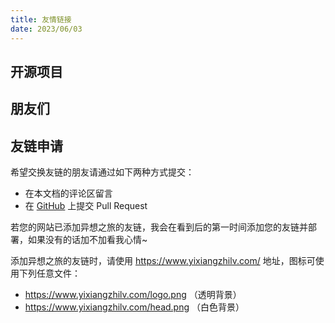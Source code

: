 ```yaml
---
title: 友情链接
date: 2023/06/03
---
```


## 开源项目

<Friendlink type="open_source_project" />

## 朋友们

<Friendlink type="friend" />

## 友链申请

希望交换友链的朋友请通过如下两种方式提交：

- 在本文档的评论区留言
- 在 [GitHub](https://github.com/yxzlwz/blog/blob/master/.vuepress/components/friendlink.json) 上提交 Pull Request

若您的网站已添加异想之旅的友链，我会在看到后的第一时间添加您的友链并部署，如果没有的话加不加看我心情~

添加异想之旅的友链时，请使用 <https://www.yixiangzhilv.com/> 地址，图标可使用下列任意文件：

- <https://www.yixiangzhilv.com/logo.png> （透明背景）
- <https://www.yixiangzhilv.com/head.png> （白色背景）
